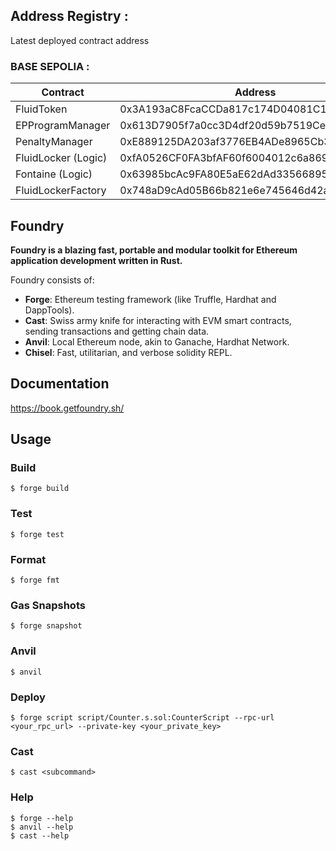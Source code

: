 ## Address Registry :

Latest deployed contract address

### BASE SEPOLIA :

| Contract            | Address                                    | Explorer                                                                        |
| ------------------- | ------------------------------------------ | ------------------------------------------------------------------------------- |
| FluidToken          | 0x3A193aC8FcaCCDa817c174D04081C105154a8441 | https://sepolia.basescan.org/address/0x3A193aC8FcaCCDa817c174D04081C105154a8441 |
| EPProgramManager    | 0x613D7905f7a0cc3D4df20d59b7519Ce0E12605dc | https://sepolia.basescan.org/address/0x613D7905f7a0cc3D4df20d59b7519Ce0E12605dc |
| PenaltyManager      | 0xE889125DA203af3776EB4ADe8965Cb3200E61728 | https://sepolia.basescan.org/address/0xE889125DA203af3776EB4ADe8965Cb3200E61728 |
| FluidLocker (Logic) | 0xfA0526CF0FA3bfAF60f6004012c6a8696FEA77Cd | https://sepolia.basescan.org/address/0xfA0526CF0FA3bfAF60f6004012c6a8696FEA77Cd |
| Fontaine (Logic)    | 0x63985bcAc9FA80E5aE62dAd33566895BdE94c508 | https://sepolia.basescan.org/address/0x63985bcAc9FA80E5aE62dAd33566895BdE94c508 |
| FluidLockerFactory  | 0x748aD9cAd05B66b821e6e745646d42afC7642568 | https://sepolia.basescan.org/address/0x748aD9cAd05B66b821e6e745646d42afC7642568 |

## Foundry

**Foundry is a blazing fast, portable and modular toolkit for Ethereum application development written in Rust.**

Foundry consists of:

- **Forge**: Ethereum testing framework (like Truffle, Hardhat and DappTools).
- **Cast**: Swiss army knife for interacting with EVM smart contracts, sending transactions and getting chain data.
- **Anvil**: Local Ethereum node, akin to Ganache, Hardhat Network.
- **Chisel**: Fast, utilitarian, and verbose solidity REPL.

## Documentation

https://book.getfoundry.sh/

## Usage

### Build

```shell
$ forge build
```

### Test

```shell
$ forge test
```

### Format

```shell
$ forge fmt
```

### Gas Snapshots

```shell
$ forge snapshot
```

### Anvil

```shell
$ anvil
```

### Deploy

```shell
$ forge script script/Counter.s.sol:CounterScript --rpc-url <your_rpc_url> --private-key <your_private_key>
```

### Cast

```shell
$ cast <subcommand>
```

### Help

```shell
$ forge --help
$ anvil --help
$ cast --help
```
